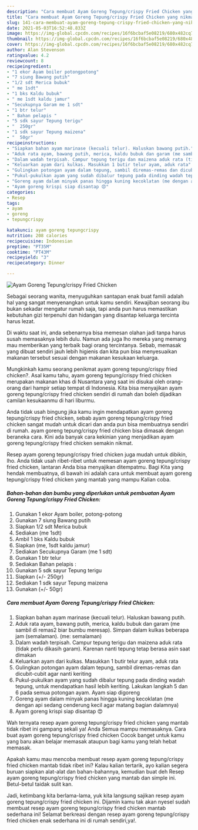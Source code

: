 ```yaml
---
description: "Cara membuat Ayam Goreng Tepung/crispy Fried Chicken yang nikmat dan Mudah Dibuat"
title: "Cara membuat Ayam Goreng Tepung/crispy Fried Chicken yang nikmat dan Mudah Dibuat"
slug: 141-cara-membuat-ayam-goreng-tepung-crispy-fried-chicken-yang-nikmat-dan-mudah-dibuat
date: 2021-05-03T16:52:48.833Z
image: https://img-global.cpcdn.com/recipes/16f6bcbaf5e08219/680x482cq70/ayam-goreng-tepungcrispy-fried-chicken-foto-resep-utama.jpg
thumbnail: https://img-global.cpcdn.com/recipes/16f6bcbaf5e08219/680x482cq70/ayam-goreng-tepungcrispy-fried-chicken-foto-resep-utama.jpg
cover: https://img-global.cpcdn.com/recipes/16f6bcbaf5e08219/680x482cq70/ayam-goreng-tepungcrispy-fried-chicken-foto-resep-utama.jpg
author: Alan Stevenson
ratingvalue: 4.2
reviewcount: 8
recipeingredient:
- "1 ekor Ayam boiler potongpotong"
- "7 siung Bawang putih"
- "1/2 sdt Merica bubuk"
- " me 1sdt"
- "1 bks Kaldu bubuk"
- " me 1sdt kaldu jamur"
- "Secukupnya Garam me 1 sdt"
- "1 btr telur"
- " Bahan pelapis "
- "5 sdk sayur Tepung terigu"
- "  250gr"
- "1 sdk sayur Tepung maizena"
- "  50gr"
recipeinstructions:
- "Siapkan bahan ayam marinase (kecuali telur). Haluskan bawang putih."
- "Aduk rata ayam, bawang putih, merica, kaldu bubuk dan garam (me sambil di remas2 biar bumbu meresap). Simpan dalam kulkas beberapa jam (semalaman). (me: semalaman)"
- "Dalam wadah terpisah. Campur tepung terigu dan maizena aduk rata (tidak perlu dikasih garam). Karenan nanti tepung tetap berasa asin saat dimakan"
- "Keluarkan ayam dari kulkas. Masukkan 1 butir telur ayam, aduk rata"
- "Gulingkan potongan ayam dalam tepung, sambil diremas-remas dan dicubit-cubit agar nanti keriting"
- "Pukul-pukulkan ayam yang sudah dibalur tepung pada dinding wadah tepung, untuk mendapatkan hasil lebih keriting. Lakukan langkah 5 dan 6 pada semua potongan ayam. Ayam siap digoreng"
- "Goreng ayam dalam minyak panas hingga kuning kecoklatan (me dengan api sedang cenderung kecil agar matang bagian dalamnya)"
- "Ayam goreng krispi siap disantap 😍"
categories:
- Resep
tags:
- ayam
- goreng
- tepungcrispy

katakunci: ayam goreng tepungcrispy 
nutrition: 208 calories
recipecuisine: Indonesian
preptime: "PT35M"
cooktime: "PT43M"
recipeyield: "3"
recipecategory: Dinner

---
```



![Ayam Goreng Tepung/crispy Fried Chicken](https://img-global.cpcdn.com/recipes/16f6bcbaf5e08219/680x482cq70/ayam-goreng-tepungcrispy-fried-chicken-foto-resep-utama.jpg)

Sebagai seorang wanita, menyuguhkan santapan enak buat famili adalah hal yang sangat menyenangkan untuk kamu sendiri. Kewajiban seorang ibu bukan sekadar mengatur rumah saja, tapi anda pun harus memastikan kebutuhan gizi terpenuhi dan hidangan yang disantap keluarga tercinta harus lezat.

Di waktu  saat ini, anda sebenarnya bisa memesan olahan jadi tanpa harus susah memasaknya lebih dulu. Namun ada juga lho mereka yang memang mau memberikan yang terbaik bagi orang tercintanya. Sebab, memasak yang dibuat sendiri jauh lebih higienis dan kita pun bisa menyesuaikan makanan tersebut sesuai dengan makanan kesukaan keluarga. 



Mungkinkah kamu seorang penikmat ayam goreng tepung/crispy fried chicken?. Asal kamu tahu, ayam goreng tepung/crispy fried chicken merupakan makanan khas di Nusantara yang saat ini disukai oleh orang-orang dari hampir setiap tempat di Indonesia. Kita bisa menyajikan ayam goreng tepung/crispy fried chicken sendiri di rumah dan boleh dijadikan camilan kesukaanmu di hari liburmu.

Anda tidak usah bingung jika kamu ingin mendapatkan ayam goreng tepung/crispy fried chicken, sebab ayam goreng tepung/crispy fried chicken sangat mudah untuk dicari dan anda pun bisa membuatnya sendiri di rumah. ayam goreng tepung/crispy fried chicken bisa dimasak dengan beraneka cara. Kini ada banyak cara kekinian yang menjadikan ayam goreng tepung/crispy fried chicken semakin nikmat.

Resep ayam goreng tepung/crispy fried chicken juga mudah untuk dibikin, lho. Anda tidak usah ribet-ribet untuk memesan ayam goreng tepung/crispy fried chicken, lantaran Anda bisa menyajikan ditempatmu. Bagi Kita yang hendak membuatnya, di bawah ini adalah cara untuk membuat ayam goreng tepung/crispy fried chicken yang mantab yang mampu Kalian coba.

<!--inarticleads1-->

##### Bahan-bahan dan bumbu yang diperlukan untuk pembuatan Ayam Goreng Tepung/crispy Fried Chicken:

1. Gunakan 1 ekor Ayam boiler, potong-potong
1. Gunakan 7 siung Bawang putih
1. Siapkan 1/2 sdt Merica bubuk
1. Sediakan  (me 1sdt)
1. Ambil 1 bks Kaldu bubuk
1. Siapkan  (me, 1sdt kaldu jamur)
1. Sediakan Secukupnya Garam (me 1 sdt)
1. Gunakan 1 btr telur
1. Sediakan  Bahan pelapis :
1. Gunakan 5 sdk sayur Tepung terigu
1. Siapkan  (+/- 250gr)
1. Sediakan 1 sdk sayur Tepung maizena
1. Gunakan  (+/- 50gr)




<!--inarticleads2-->

##### Cara membuat Ayam Goreng Tepung/crispy Fried Chicken:

1. Siapkan bahan ayam marinase (kecuali telur). Haluskan bawang putih.
1. Aduk rata ayam, bawang putih, merica, kaldu bubuk dan garam (me sambil di remas2 biar bumbu meresap). Simpan dalam kulkas beberapa jam (semalaman). (me: semalaman)
1. Dalam wadah terpisah. Campur tepung terigu dan maizena aduk rata (tidak perlu dikasih garam). Karenan nanti tepung tetap berasa asin saat dimakan
1. Keluarkan ayam dari kulkas. Masukkan 1 butir telur ayam, aduk rata
1. Gulingkan potongan ayam dalam tepung, sambil diremas-remas dan dicubit-cubit agar nanti keriting
1. Pukul-pukulkan ayam yang sudah dibalur tepung pada dinding wadah tepung, untuk mendapatkan hasil lebih keriting. Lakukan langkah 5 dan 6 pada semua potongan ayam. Ayam siap digoreng
1. Goreng ayam dalam minyak panas hingga kuning kecoklatan (me dengan api sedang cenderung kecil agar matang bagian dalamnya)
1. Ayam goreng krispi siap disantap 😍




Wah ternyata resep ayam goreng tepung/crispy fried chicken yang mantab tidak ribet ini gampang sekali ya! Anda Semua mampu memasaknya. Cara buat ayam goreng tepung/crispy fried chicken Cocok banget untuk kamu yang baru akan belajar memasak ataupun bagi kamu yang telah hebat memasak.

Apakah kamu mau mencoba membuat resep ayam goreng tepung/crispy fried chicken mantab tidak ribet ini? Kalau kalian tertarik, ayo kalian segera buruan siapkan alat-alat dan bahan-bahannya, kemudian buat deh Resep ayam goreng tepung/crispy fried chicken yang mantab dan simple ini. Betul-betul taidak sulit kan. 

Jadi, ketimbang kita berlama-lama, yuk kita langsung sajikan resep ayam goreng tepung/crispy fried chicken ini. Dijamin kamu tak akan nyesel sudah membuat resep ayam goreng tepung/crispy fried chicken mantab sederhana ini! Selamat berkreasi dengan resep ayam goreng tepung/crispy fried chicken enak sederhana ini di rumah sendiri,ya!.

